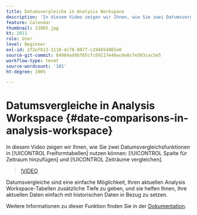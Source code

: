```yaml
---
title: Datumsvergleiche in Analysis Workspace
description: 'In diesem Video zeigen wir Ihnen, wie Sie zwei Datumsvergleichsfunktionen in Freiformtabellen nutzen können: „Spalte für Zeitraum hinzufügen“ und „Zeiträume vergleichen“.'
feature: Calendar
thumbnail: 23985.jpg
kt: 2011
role: User
level: Beginner
exl-id: 2f2ef013-1118-4c78-8877-c294654865e0
source-git-commit: 84984ad9bf65cfc69117e40ac0e0cfe503cac5e5
workflow-type: tm+mt
source-wordcount: '101'
ht-degree: 100%

---
```


# Datumsvergleiche in Analysis Workspace {#date-comparisons-in-analysis-workspace}

In diesem Video zeigen wir Ihnen, wie Sie zwei Datumsvergleichsfunktionen in [!UICONTROL Freiformtabellen] nutzen können: [!UICONTROL Spalte für Zeitraum hinzufügen] und [!UICONTROL Zeiträume vergleichen].

>[!VIDEO](https://video.tv.adobe.com/v/327678/?quality=12&learn=on&captions=ger)

Datumsvergleiche sind eine einfache Möglichkeit, Ihren aktuellen Analysis Workspace-Tabellen zusätzliche Tiefe zu geben, und sie helfen Ihnen, Ihre aktuellen Daten einfach mit historischen Daten in Bezug zu setzen.

Weitere Informationen zu dieser Funktion finden Sie in der [Dokumentation](https://experienceleague.adobe.com/docs/analytics/analyze/analysis-workspace/components/calendar-date-ranges/time-comparison.html?lang=de).
